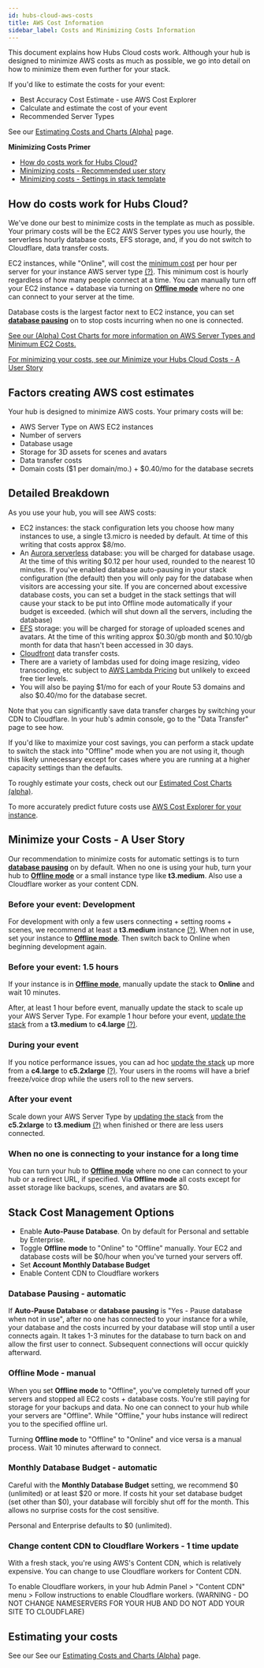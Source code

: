```yaml
---
id: hubs-cloud-aws-costs
title: AWS Cost Information
sidebar_label: Costs and Minimizing Costs Information
---
```


This document explains how Hubs Cloud costs work. Although your hub is designed to minimize AWS costs as much as possible, we go into detail on how to minimize them even further for your stack.

If you'd like to estimate the costs for your event:

- Best Accuracy Cost Estimate - use AWS Cost Explorer
- Calculate and estimate the cost of your event
- Recommended Server Types

See our [Estimating Costs and Charts (Alpha)](./hubs-cloud-aws-estimated-cost-charts.md) page.

**Minimizing Costs Primer**

- [How do costs work for Hubs Cloud?](./hubs-cloud-aws-costs.md#how-do-costs-work-for-hubs-cloud)
- [Minimizing costs - Recommended user story](./hubs-cloud-aws-costs.md#minimize-your-costs---a-user-story)
- [Minimizing costs - Settings in stack template](./hubs-cloud-aws-costs.md#stack-cost-management-options)

## How do costs work for Hubs Cloud?

We've done our best to minimize costs in the template as much as possible. Your primary costs will be the EC2 AWS Server types you use hourly, the serverless hourly database costs, EFS storage, and, if you do not switch to Cloudflare, data transfer costs.

EC2 instances, while "Online", will cost the [minimum cost](./hubs-cloud-aws-estimated-cost-charts.md#estimated-cost-charts) per hour per server for your instance AWS server type [(?)](./hubs-cloud-aws-estimated-cost-charts.md#aws-server-type-recommendations). This minimum cost is hourly regardless of how many people connect at a time. You can manually turn off your EC2 instance + database via turning on [**Offline mode**](./hubs-cloud-aws-costs.md#offline-mode---manual) where no one can connect to your server at the time.

Database costs is the largest factor next to EC2 instance, you can set [**database pausing**](./hubs-cloud-aws-costs.md#database-pausing---automatic) on to stop costs incurring when no one is connected.

[See our (Alpha) Cost Charts for more information on AWS Server Types and Minimum EC2 Costs.](./hubs-cloud-aws-estimated-cost-charts.md#estimated-cost-charts)

[For minimizing your costs, see our Minimize your Hubs Cloud Costs - A User Story](./hubs-cloud-aws-costs.md#minimize-your-hubs-cloud-costs---a-user-story)

## Factors creating AWS cost estimates

Your hub is designed to minimize AWS costs. Your primary costs will be:

- AWS Server Type on AWS EC2 instances
- Number of servers
- Database usage
- Storage for 3D assets for scenes and avatars
- Data transfer costs
- Domain costs ($1 per domain/mo.) + $0.40/mo for the database secrets

## Detailed Breakdown

As you use your hub, you will see AWS costs:

- EC2 instances: the stack configuration lets you choose how many instances to use, a single t3.micro is needed by default. At time of this writing that costs approx \$8/mo.
- An [Aurora serverless](https://aws.amazon.com/rds/aurora/pricing/) database: you will be charged for database usage. At the time of this writing \$0.12 per hour used, rounded to the nearest 10 minutes. If you've enabled database auto-pausing in your stack configuration (the default) then you will only pay for the database when visitors are accessing your site. If you are concerned about excessive database costs, you can set a budget in the stack settings that will cause your stack to be put into Offline mode automatically if your budget is exceeded. (which will shut down all the servers, including the database)
- [EFS](https://aws.amazon.com/efs/pricing/) storage: you will be charged for storage of uploaded scenes and avatars. At the time of this writing approx $0.30/gb month and $0.10/gb month for data that hasn't been accessed in 30 days.
- [Cloudfront](https://aws.amazon.com/cloudfront/pricing/) data transfer costs.
- There are a variety of lambdas used for doing image resizing, video transcoding, etc subject to [AWS Lambda Pricing](https://aws.amazon.com/lambda/pricing) but unlikely to exceed free tier levels.
- You will also be paying $1/mo for each of your Route 53 domains and also $0.40/mo for the database secret.

Note that you can significantly save data transfer charges by switching your CDN to Cloudflare. In your hub's admin console, go to the "Data Transfer" page to see how.

If you'd like to maximize your cost savings, you can perform a stack update to switch the stack into "Offline" mode when you are not using it, though this likely unnecessary except for cases where you are running at a higher capacity settings than the defaults.

To roughly estimate your costs, check out our [Estimated Cost Charts (alpha)](./hubs-cloud-aws-estimated-cost-charts.md).

To more accurately predict future costs use [AWS Cost Explorer for your instance](https://docs.aws.amazon.com/awsaccountbilling/latest/aboutv2/ce-what-is.html).

## Minimize your Costs - A User Story

Our recommendation to minimize costs for automatic settings is to turn [**database pausing**](./hubs-cloud-aws-costs.md#database-pausing---automatic) on by default. When no one is using your hub, turn your hub to [**Offline mode**](./hubs-cloud-aws-costs.md#offline-mode---manual) or a small instance type like **t3.medium**. Also use a Cloudflare worker as your content CDN.

### Before your event: Development

For development with only a few users connecting + setting rooms + scenes, we recommend at least a **t3.medium** instance [(?)](./hubs-cloud-aws-estimated-cost-charts.md#aws-server-type-recommendations). When not in use, set your instance to [**Offline mode**](./hubs-cloud-aws-costs.md#offline-mode---manual). Then switch back to Online when beginning development again.

### Before your event: 1.5 hours

If your instance is in [**Offline mode**](./hubs-cloud-aws-costs.md#offline-mode---manual), manually update the stack to **Online** and wait 10 minutes.

After, at least 1 hour before event, manually update the stack to scale up your AWS Server Type. For example 1 hour before your event, [update the stack](./hubs-cloud-aws-updating-the-stack.md) from a **t3.medium** to **c4.large** [(?)](./hubs-cloud-aws-estimated-cost-charts.md#aws-server-type-recommendations).

### During your event

If you notice performance issues, you can ad hoc [update the stack](./hubs-cloud-aws-updating-the-stack.md) up more from a **c4.large** to **c5.2xlarge** [(?)](./hubs-cloud-aws-estimated-cost-charts.md#aws-server-type-recommendations). Your users in the rooms will have a brief freeze/voice drop while the users roll to the new servers.

### After your event

Scale down your AWS Server Type by [updating the stack](./hubs-cloud-aws-updating-the-stack.md) from the **c5.2xlarge** to **t3.medium** [(?)](./hubs-cloud-aws-estimated-cost-charts.md#aws-server-type-recommendations) when finished or there are less users connected.

### When no one is connecting to your instance for a long time

You can turn your hub to [**Offline mode**](./hubs-cloud-aws-costs.md#offline-mode---manual) where no one can connect to your hub or a redirect URL, if specified. Via **Offline mode** all costs except for asset storage like backups, scenes, and avatars are \$0.

## Stack Cost Management Options

- Enable **Auto-Pause Database**. On by default for Personal and settable by Enterprise.
- Toggle **Offline mode** to "Online" to "Offline" manually. Your EC2 and database costs will be \$0/hour when you've turned your servers off.
- Set **Account Monthly Database Budget**
- Enable Content CDN to Cloudflare workers

### Database Pausing - automatic

If **Auto-Pause Database** or **database pausing** is "Yes - Pause database when not in use", after no one has connected to your instance for a while, your database and the costs incurred by your database will stop until a user connects again. It takes 1-3 minutes for the database to turn back on and allow the first user to connect. Subsequent connections will occur quickly afterward.

### Offline Mode - manual

When you set **Offline mode** to "Offline", you've completely turned off your servers and stopped all EC2 costs + database costs. You're still paying for storage for your backups and data. No one can connect to your hub while your servers are "Offline". While "Offline," your hubs instance will redirect you to the specified offline url.

Turning **Offline mode** to "Offline" to "Online" and vice versa is a manual process. Wait 10 minutes afterward to connect.

### Monthly Database Budget - automatic

Careful with the **Monthly Database Budget** setting, we recommend $0 (unlimited) or at least $20 or more. If costs hit your set database budget (set other than \$0), your database will forcibly shut off for the month. This allows no surprise costs for the cost sensitive.

Personal and Enterprise defaults to \$0 (unlimited).

### Change content CDN to Cloudflare Workers - 1 time update

With a fresh stack, you're using AWS's Content CDN, which is relatively expensive. You can change to use Cloudflare workers for Content CDN.

To enable Cloudflare workers, in your hub Admin Panel > "Content CDN" menu > Follow instructions to enable Cloudflare workers. (WARNING - DO NOT CHANGE NAMESERVERS FOR YOUR HUB AND DO NOT ADD YOUR SITE TO CLOUDFLARE)

## Estimating your costs

See our See our [Estimating Costs and Charts (Alpha)](./hubs-cloud-aws-estimated-cost-charts.md) page.
